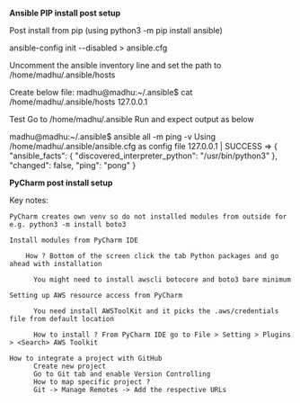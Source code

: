 **Ansible PIP install post setup**

Post install from pip (using python3 -m pip install ansible)

ansible-config init --disabled > ansible.cfg

Uncomment the ansible inventory line and set the path to /home/madhu/.ansible/hosts

Create below file:
madhu@madhu:~/.ansible$ cat /home/madhu/.ansible/hosts 
127.0.0.1

Test
Go to /home/madhu/.ansible
Run and expect output as below

madhu@madhu:~/.ansible$ ansible all -m ping -v
Using /home/madhu/.ansible/ansible.cfg as config file
127.0.0.1 | SUCCESS => {
    "ansible_facts": {
        "discovered_interpreter_python": "/usr/bin/python3"
    },
    "changed": false,
    "ping": "pong"
}

**PyCharm post install setup**
 
Key notes: 

    PyCharm creates own venv so do not installed modules from outside for e.g. python3 -m install boto3 

    Install modules from PyCharm IDE  

        How ? Bottom of the screen click the tab Python packages and go ahead with installation 

          You might need to install awscli botocore and boto3 bare minimum 

    Setting up AWS resource access from PyCharm 

          You need install AWSToolKit and it picks the .aws/credentials file from default location 

          How to install ? From PyCharm IDE go to File > Setting > Plugins > <Search> AWS Toolkit 
    
    How to integrate a project with GitHub
          Create new project 
          Go to Git tab and enable Version Controlling
          How to map specific project ?
          Git -> Manage Remotes -> Add the respective URLs
          
